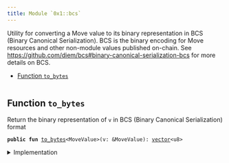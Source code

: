 ```yaml
---
title: Module `0x1::bcs`
---
```


Utility for converting a Move value to its binary representation in BCS (Binary Canonical
Serialization). BCS is the binary encoding for Move resources and other non-module values
published on-chain. See https://github.com/diem/bcs#binary-canonical-serialization-bcs for more
details on BCS.


-  [Function `to_bytes`](#0x1_bcs_to_bytes)


<pre><code></code></pre>



<a name="0x1_bcs_to_bytes"></a>

## Function `to_bytes`

Return the binary representation of <code>v</code> in BCS (Binary Canonical Serialization) format


<pre><code><b>public</b> <b>fun</b> <a href="../move-stdlib/bcs.md#0x1_bcs_to_bytes">to_bytes</a>&lt;MoveValue&gt;(v: &MoveValue): <a href="../move-stdlib/vector.md#0x1_vector">vector</a>&lt;u8&gt;
</code></pre>



<details>
<summary>Implementation</summary>


<pre><code><b>native</b> <b>public</b> <b>fun</b> <a href="../move-stdlib/bcs.md#0x1_bcs_to_bytes">to_bytes</a>&lt;MoveValue&gt;(v: &MoveValue): <a href="../move-stdlib/vector.md#0x1_vector">vector</a>&lt;u8&gt;;
</code></pre>



</details>
